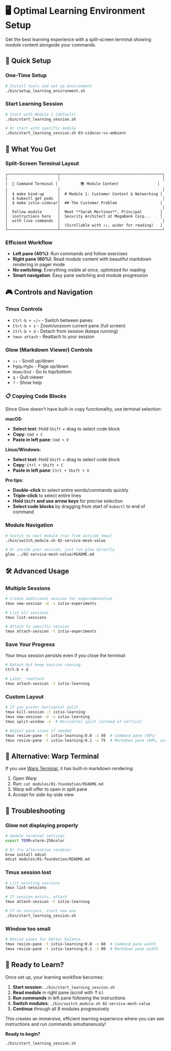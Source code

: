 # 🖥️ Optimal Learning Environment Setup

Get the best learning experience with a split-screen terminal showing module content alongside your commands.

## 🚀 Quick Setup

### **One-Time Setup**
```bash
# Install tools and set up environment
./bin/setup_learning_environment.sh
```

### **Start Learning Session**
```bash
# Start with Module 1 (default)
./bin/start_learning_session.sh

# Or start with specific module
./bin/start_learning_session.sh 03-sidecar-vs-ambient
```

## 📖 What You Get

### **Split-Screen Terminal Layout**
```
┌──────────────────────┬─────────────────────────────────────────────┐
│                      │                                             │
│  🔧 Command Terminal │          📚 Module Content                 │
│                      │                                             │
│  $ make kind-up      │  # Module 1: Customer Context & Networking │
│  $ kubectl get pods  │                                             │
│  $ make istio-sidecar│  ## The Customer Problem                   │
│                      │                                             │
│  Follow module       │  Meet **Sarah Martinez**, Principal        │
│  instructions here   │  Security Architect at MegaBank Corp...    │
│  with live commands  │                                             │
│                      │  (Scrollable with ↑↓, wider for reading)   │
└──────────────────────┴─────────────────────────────────────────────┘
```

### **Efficient Workflow**
- **Left pane (40%)**: Run commands and follow exercises
- **Right pane (60%)**: Read module content with beautiful markdown rendering in pager mode
- **No switching**: Everything visible at once, optimized for reading
- **Smart navigation**: Easy pane switching and module progression

## 🎮 Controls and Navigation

### **Tmux Controls**
- `Ctrl-b + ←/→` - Switch between panes
- `Ctrl-b + z` - Zoom/unzoom current pane (full screen)
- `Ctrl-b + d` - Detach from session (keeps running)
- `tmux attach` - Reattach to your session

### **Glow (Markdown Viewer) Controls**
- `↑↓` - Scroll up/down
- `PgUp/PgDn` - Page up/down
- `Home/End` - Go to top/bottom
- `q` - Quit viewer
- `?` - Show help

### **📋 Copying Code Blocks**
Since Glow doesn't have built-in copy functionality, use terminal selection:

**macOS:**
- **Select text**: Hold `Shift` + drag to select code block
- **Copy**: `Cmd + C`
- **Paste in left pane**: `Cmd + V`

**Linux/Windows:**
- **Select text**: Hold `Shift` + drag to select code block  
- **Copy**: `Ctrl + Shift + C`
- **Paste in left pane**: `Ctrl + Shift + V`

**Pro tips:**
- **Double-click** to select entire words/commands quickly
- **Triple-click** to select entire lines
- **Hold `Shift` and use arrow keys** for precise selection
- **Select code blocks** by dragging from start of `kubectl` to end of command

### **Module Navigation**
```bash
# Switch to next module (run from outside tmux)
./bin/switch_module.sh 02-service-mesh-value

# Or inside your session, just run glow directly
glow ../02-service-mesh-value/README.md
```

## 🛠️ Advanced Usage

### **Multiple Sessions**
```bash
# Create additional session for experimentation
tmux new-session -d -s istio-experiments

# List all sessions
tmux list-sessions

# Attach to specific session
tmux attach-session -t istio-experiments
```

### **Save Your Progress**
Your tmux session persists even if you close the terminal:
```bash
# Detach but keep session running
Ctrl-b + d

# Later, reattach
tmux attach-session -t istio-learning
```

### **Custom Layout**
```bash
# If you prefer horizontal split
tmux kill-session -t istio-learning
tmux new-session -d -s istio-learning
tmux split-window -v  # Horizontal split instead of vertical

# Adjust pane sizes if needed
tmux resize-pane -t istio-learning:0.0 -x 50  # Command pane (40%)
tmux resize-pane -t istio-learning:0.1 -x 75  # Markdown pane (60%, wider)
```

## 📱 Alternative: Warp Terminal

If you use [Warp Terminal](https://www.warp.dev/), it has built-in markdown rendering:

1. Open Warp
2. Run: `cat modules/01-foundation/README.md`
3. Warp will offer to open in split pane
4. Accept for side-by-side view

## 🔧 Troubleshooting

### **Glow not displaying properly**
```bash
# Update terminal settings
export TERM=xterm-256color

# Or try alternative renderer
brew install mdcat
mdcat modules/01-foundation/README.md
```

### **Tmux session lost**
```bash
# List existing sessions
tmux list-sessions

# If session exists, attach
tmux attach-session -t istio-learning

# If no sessions, start new one
./bin/start_learning_session.sh
```

### **Window too small**
```bash
# Resize panes for better balance
tmux resize-pane -t istio-learning:0.0 -x 60  # Command pane width
tmux resize-pane -t istio-learning:0.1 -x 80  # Markdown pane width
```

## 🎯 Ready to Learn?

Once set up, your learning workflow becomes:

1. **Start session**: `./bin/start_learning_session.sh`
2. **Read module** in right pane (scroll with ↑↓)
3. **Run commands** in left pane following the instructions
4. **Switch modules**: `./bin/switch_module.sh 02-service-mesh-value`
5. **Continue** through all 8 modules progressively

This creates an immersive, efficient learning experience where you can see instructions and run commands simultaneously!

**Ready to begin?**
```bash
./bin/start_learning_session.sh
```
